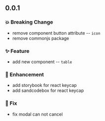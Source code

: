 ## 0.0.1

### 💥️ Breaking Change

- remove component button attribute -- `icon`
- remove commonjs package

### ✨ Feature

- add new component -- `table` 

### 🎨 Enhancement

- add storybook for react keycap
- add sandcodebox for react keycap

### 🐛 Fix

- fix modal can not cancel
